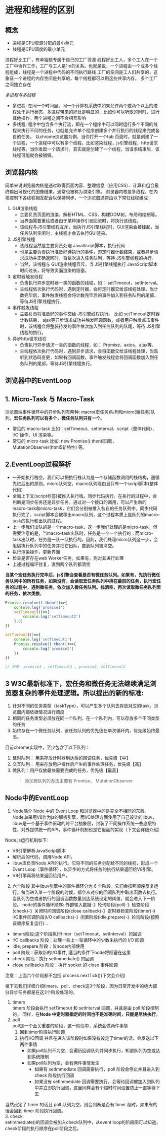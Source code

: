 # 进程和线程的区别

## 概念

- 进程是CPU资源分配的最小单元
- 线程是CPU调度的最小单元

进程好比工厂，有单独额专属于自己的工厂资源
线程好比工人，多个工人在一个工厂中协作工作，工厂与工人是1:n的关系。也就是说，一个进程由一个或多个线程组成，线程是一个进程中代码的不同执行路线
工厂的空间是工人们共享的，这象征一个进程的内存空间是共享的，每个线程都可以用这些共享内存。
多个工厂之间独立存在

*多进程与多线程*

- 多进程: 在同一个时间里，同一个计算机系统中如果允许两个或两个以上的进程处于运行状态，多进程带来的好处是明显的，比如你可以听歌的同时，进行其他操作，两个进程之间不会相互影响
- 多线程: 程序中包含多个执行流，即在一个程序中可以同时运行多个不同的线程来执行不同的任务，也就是允许单个程序创建多个并行执行的线程来完成各自的任务。
以chrome浏览器为例，当你打开一个tab 页面时，就是创建了一个进程，一个进程中可以有多个线程，比如渲染线程，js引擎线程，http请求线程等。当你发起一个请求时，其实就是创建了一个线程，当请求结束后，该线程可能就会被销毁。

## 浏览器内核

简单来说浏览器内核是通过取得页面内容、整理信息（应用CSS）、计算和组合最终输出可视化的图像结果，通常也被称为渲染引擎。
浏览器内核是多线程，在内核控制下各线程相互配合以保持同步，一个浏览器通常由以下常驻线程组成：  

1. GUI渲染线程
   - 主要负责页面的渲染，解析HTML、CSS，构建DOM树，布局和绘制等。
   - 当界面需要重绘或者由于某种操作引发回流时，将执行该线程。
   - 该线程与JS引擎线程互斥，当执行JS引擎线程时，GUI渲染会被挂起，当任务队列空闲时，主线程才会去执行GUI渲染。
2. JS引擎线程
   - 该线程当然是主要负责处理 JavaScript脚本，执行代码
   - 也是主要负责执行准备好待执行的事件，即定时器计数结束，或者异步请求成功并正确返回时，将依次进入任务队列，等待 JS引擎线程的执行。
   - 当然，该线程与 GUI渲染线程互斥，当 JS引擎线程执行 JavaScript脚本时间过长，将导致页面渲染的阻塞。
3. 定时器触发线程
   - 负责执行异步定时器一类的函数的线程，如： setTimeout，setInterval。
   - 主线程依次执行代码时，遇到定时器，会将定时器交给该线程处理，当计数完毕后，事件触发线程会将计数完毕后的事件加入到任务队列的尾部，等待JS引擎线程执行。
4. 事件触发线程
   - 主要负责将准备好的事件交给 JS引擎线程执行。
比如 setTimeout定时器计数结束， ajax等异步请求成功并触发回调函数，或者用户触发点击事件时，该线程会将整装待发的事件依次加入到任务队列的队尾，等待 JS引擎线程的执行。
5. 异步http请求线程
   - 负责执行异步请求一类的函数的线程，如： Promise，axios，ajax等。
   - 主线程依次执行代码时，遇到异步请求，会将函数交给该线程处理，当监听到状态码变更，如果有回调函数，事件触发线程会将回调函数加入到任务队列的尾部，等待JS引擎线程执行。

## 浏览器中的EventLoop  

## 1. Micro-Task 与 Macro-Task

浏览器端事件循环中的异步队列有两种: macro(宏任务)队列和micro(微任务)队列。**宏任务队列可以有多个，微任务队列只有一个**。

- 常见的 macro-task 比如：setTimeout、setInterval、script（整体代码）、 I/O 操作、UI 渲染等。
- 常见的 micro-task 比如: new Promise().then(回调)、MutationObserver(html5新特性) 等。

## 2.EventLoop过程解析

- 一开始执行栈空，我们可以把执行栈认为是一个存储函数调用的栈结构，遵循先进后出的原则。micro队列空，macro队列理由且只有一个script脚本(整体代码)
- 全局上下文(script标签)被推入执行栈，同步代码执行。在执行的过程中，会判断是同步任务还是异步任务。通过对一个接口的调用，可以产生新的macro-task和micro-task，它们会分别被推入各自的任务队列中。同步代码执行完了，script脚本会被移出macro队列，这个过程本质上是队列的macro-task的执行和出队的过程。
- 上一步我们出队的是一个macro-task，这一步我们处理的是micro-task。但需要注意的是，当macro-task出队时，任务是一个一个执行的；而micro-task出队时，任务是一队一队执行的。因此，我们处理micro队列这一步，会阻隔执行队列中的任务并把它出队，直到队列被清空。
- 执行渲染操作，更新界面
- 检查是否存在web Worker任务，如果有，则对其进行处理
- 上述过程循环往复，直到两个队列都清空

**当某个宏任务执行完毕后，js引擎会查看是否有微任务队列。如果有，先执行微任务队列中的所有任务，如果没有，会读取宏任务队列中排在最前的任务，执行宏任务的过程中，遇到微任务，依次加入微任务队列。栈清空，再次读取微任务队列里的任务，依次类推**。

```javascript
Promise.resolve().then(()=>{
    console.log('promise1')
    setTimeout(()=>{
        console.log('setTimeout2')
    },0)
})

setTimeout(()=>{
    console.log('setTimeout1')
    Promise.resolve().then(()=>{
        console.log('promise2')
    })
})

// 结果: promise1 , setTimeout1 , promise2, setTimeout2
```

## 3 W3C最新标准下，宏任务和微任务无法继续满足浏览器复杂的事件处理逻辑。所以提出的新的标准:

   1. 针对不同的任务类型（taskType），可以产生多个队列去存放对应的task，浏览器内部依据情况进行调度
   2. 相同的任务类型必须放在同一个队列，在一个队列内，可以存放多个不同类型的任务
   3. 始终存在一个微任务队列，该任务队列的优先级在单次循环内，优先级始终最高。

目前chrome实现中，至少包含了以下队列：
   1.  延时队列： 用来存放计时器到达后的回调任务，优先级【中】
   2.  交互队列： 用来存放用户操作后产生的事件处理任务，优先级【高】
   3.  微队列：用户存放最快需要完成的任务，优先级【最高】
        > 添加微队列的办法主要有 Promise， MutationObserver

## Node中的EventLoop
1. Node简介
Node 中的 Event Loop 和浏览器中的是完全不相同的东西。Node.js采用V8作为js的解析引擎，而I/O处理方面使用了自己设计的libuv，libuv是一个基于事件驱动的跨平台抽象层，封装了不同操作系统一些底层特性，对外提供统一的API，事件循环机制也是它里面的实现（下文会详细介绍）

Node.js运行机制如下:
- V8引擎解析JavaScript脚本
- 解析后的代码，调用Node API。
- libuv库负责Node API的执行。它将不同的任务分配给不同的线程，形成一个Event Loop（事件循环），以异步的方式将任务的执行结果返回给V8引擎。
- V8引擎再将结果返回给用户。

2. 六个阶段
其中libuv引擎中的事件循环分为 6 个阶段，它们会按照顺序反复运行。每当进入某一个阶段的时候，都会从对应的回调队列中取出函数去执行。当队列为空或者执行的回调函数数量到达系统设定的阈值，就会进入下一阶段。
node的事件循环顺序:
外部输入数据-》轮询阶段(poll)-》检查阶段(check)-》关闭时间回调阶段(close callback)-》定时器检查阶段(timer)-》I/O事件回调阶段(I/O callbacks)-》闲置阶段(idle,prepare)-》轮询阶段(按照该顺序反复运行)...
- timers阶段:这个阶段执行timer（setTimeout、setInterval）的回调
- I/O callbacks 阶段：处理一些上一轮循环中的少数未执行的 I/O 回调
- idle, prepare 阶段：仅node内部使用
- poll 阶段：获取新的I/O事件, 适当的条件下node将阻塞在这里
- check 阶段：执行 setImmediate() 的回调
- close callbacks 阶段：执行 socket 的 close 事件回调

注意：上面六个阶段都不包括 process.nextTick()(下文会介绍)

接下去我们详细介绍timers、poll、check这3个阶段，因为日常开发中的绝大部分异步任务都是在这3个阶段处理的。

1. timers  
timers 阶段会执行 setTimeout 和 setInterval 回调，并且是由 poll 阶段控制的。 同样，在**Node 中定时器指定的时间也不是准确时间，只能是尽快执行**。
2. poll  
poll是一个至关重要的阶段，这一阶段中，系统会做两件事情
   1. 回到timer阶段执行回调
   2. 执行I/O回调
   并且在进入该阶段时如果没有设定了timer的话，会发送以下两件事情
      - 如果poll队列不为空，会遍历回调队列并同步执行，知道队列为空或达到系统限制
      - 如果poll队列为空，会有两件事情发生
        - 如果有 setImmediate 回调需要执行，poll 阶段会停止并且进入到 check 阶段执行回调
        - 如果没有 setImmediate 回调需要执行，会等待回调被加入到队列中并立即执行回调，这里同样会有个超时时间设置防止一直等待下去

 当然设定了 timer 的话且 poll 队列为空，则会判断是否有 timer 超时，如果有的话会回到 timer 阶段执行回调。  
3. check  
   setImmediate()的回调会被加入check队列中，从event loop的阶段图可以知道，check阶段的执行顺序在poll阶段之后。